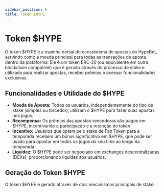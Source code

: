 ```yaml
---
sidebar_position: 6
title: Token $HYPE
---
```


# Token $HYPE


O token $HYPE é a espinha dorsal do ecossistema de apostas do HypeBet, servindo como a moeda principal para todas as transações de aposta dentro da plataforma. Ele é um token ERC-20 (ou equivalente em outra blockchain compatível) que é gerado através do processo de stake e utilizado para realizar apostas, receber prêmios e acessar funcionalidades exclusivas.

## Funcionalidades e Utilidade do $HYPE

*   **Moeda de Aposta:** Todos os usuários, independentemente do tipo de stake (simples ou torcedor), utilizam o $HYPE para fazer suas apostas nos jogos.
*   **Recompensa:** Os prêmios das apostas vencedoras são pagos em $HYPE, incentivando a participação e a retenção do token.
*   **Incentivo:** Usuários que optam pelo stake de Fan Token para a temporada recebem um bônus significativo em $HYPE, que pode ser usado para apostar em todos os jogos do seu time ao longo da temporada.
*   **Liquidez:** O $HYPE pode ser negociado em exchanges descentralizadas (DEXs), proporcionando liquidez aos usuários.

## Geração do Token $HYPE

O token $HYPE é gerado através de dois mecanismos principais de stake:
